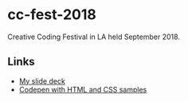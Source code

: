# cc-fest-2018
Creative Coding Festival in LA held September 2018.

## Links  
- [My slide deck](https://noti.st/scottgruber)
- [Codepen with HTML and CSS samples](https://codepen.io/collection/neWdBZ/#0)

